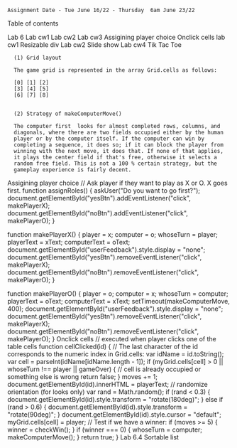     Assignment Date - Tue June 16/22 - Thursday  6am June 23/22
Table of contents

Lab 6
Lab cw1
Lab cw2
Lab cw3
Assigining player choice
Onclick cells
lab cw1
Resizable div
Lab cw2
Slide show
Lab cw4
Tik Tac Toe

      (1) Grid layout

      The game grid is represented in the array Grid.cells as follows:

      [0] [1] [2]
      [3] [4] [5]
      [6] [7] [8]


      (2) Strategy of makeComputerMove()

      The computer first  looks for almost completed rows, columns, and
      diagonals, where there are two fields occupied either by the human
      player or by the computer itself. If the computer can win by
      completing a sequence, it does so; if it can block the player from
      winning with the next move, it does that. If none of that applies,
      it plays the center field if that's free, otherwise it selects a
      random free field. This is not a 100 % certain strategy, but the
      gameplay experience is fairly decent.
Assigining player choice
// Ask player if they want to play as X or O. X goes first.
function assignRoles() {
    askUser("Do you want to go first?");
    document.getElementById("yesBtn").addEventListener("click", makePlayerX);
    document.getElementById("noBtn").addEventListener("click", makePlayerO);
}

function makePlayerX() {
    player = x;
    computer = o;
    whoseTurn = player;
    playerText = xText;
    computerText = oText;
    document.getElementById("userFeedback").style.display = "none";
    document.getElementById("yesBtn").removeEventListener("click", makePlayerX);
    document.getElementById("noBtn").removeEventListener("click", makePlayerO);
}

function makePlayerO() {
    player = o;
    computer = x;
    whoseTurn = computer;
    playerText = oText;
    computerText = xText;
    setTimeout(makeComputerMove, 400);
    document.getElementById("userFeedback").style.display = "none";
    document.getElementById("yesBtn").removeEventListener("click", makePlayerX);
    document.getElementById("noBtn").removeEventListener("click", makePlayerO);
}
Onclick cells
// executed when player clicks one of the table cells
function cellClicked(id) {
    // The last character of the id corresponds to the numeric index in Grid.cells:
    var idName = id.toString();
    var cell = parseInt(idName[idName.length - 1]);
    if (myGrid.cells[cell] > 0 || whoseTurn !== player || gameOver) {
        // cell is already occupied or something else is wrong
        return false;
    }
    moves += 1;
    document.getElementById(id).innerHTML = playerText;
    // randomize orientation (for looks only)
    var rand = Math.random();
    if (rand < 0.3) {
        document.getElementById(id).style.transform = "rotate(180deg)";
    } else if (rand > 0.6) {
        document.getElementById(id).style.transform = "rotate(90deg)";
    }
    document.getElementById(id).style.cursor = "default";
    myGrid.cells[cell] = player;
    // Test if we have a winner:
    if (moves >= 5) {
        winner = checkWin();
    }
    if (winner === 0) {
        whoseTurn = computer;
        makeComputerMove();
    }
    return true;
}
Lab 6.4
Sortable list